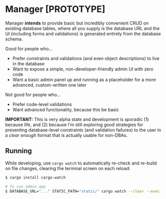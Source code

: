 # Manager [PROTOTYPE]

Manager **intends** to provide basic but incredibly convenient CRUD on existing database tables,
where all you supply is the database URL and the UI (including forms and validations) is generated entirely from the database schema.

Good for people who...

* Prefer constraints and validations (and even object descriptions) to live in the database
* Want to expose a simple, non-developer-friendly admin UI with zero code
* Want a basic admin panel up and running as a placeholder for a more advanced, custom-written one later

Not good for people who...

* Prefer code-level validations
* Want advanced functionality, because this be basic

**IMPORTANT:** This is very alpha state and development is sporadic (1) because life, and (2) because
I'm still exploring good strategies for presenting database-level constraints (and validation failures)
to the user in a _clear enough_ format that is actually usable for non-DBAs.


## Running

While developing, use `cargo watch` to automatically re-check and re-build on file changes,
clearing the terminal screen on each reload:

```sh
$ cargo install cargo-watch

# To run admin app
$ DATABASE_URL="..." STATIC_PATH="static/" cargo watch --clear --exec 'run'
```
